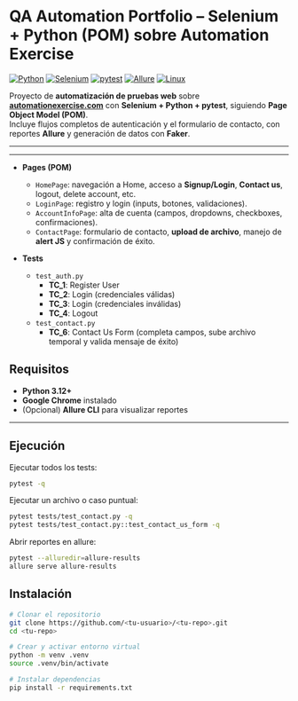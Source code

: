 # QA Automation Portfolio – Selenium + Python (POM) sobre Automation Exercise

[![Python](https://img.shields.io/badge/Python-3.12+-blue)]()
[![Selenium](https://img.shields.io/badge/Selenium-WebDriver-green)]()
[![pytest](https://img.shields.io/badge/pytest-8.x-yellow)]()
[![Allure](https://img.shields.io/badge/Allure-Report-orange)]()
[![Linux](https://img.shields.io/badge/OS-Linux-grey)]()

Proyecto de **automatización de pruebas web** sobre **[automationexercise.com](https://automationexercise.com/)** con **Selenium + Python + pytest**, siguiendo **Page Object Model (POM)**.  
Incluye flujos completos de autenticación y el formulario de contacto, con reportes **Allure** y generación de datos con **Faker**.

---
---


- **Pages (POM)**
  - `HomePage`: navegación a Home, acceso a **Signup/Login**, **Contact us**, logout, delete account, etc.
  - `LoginPage`: registro y login (inputs, botones, validaciones).
  - `AccountInfoPage`: alta de cuenta (campos, dropdowns, checkboxes, confirmaciones).
  - `ContactPage`: formulario de contacto, **upload de archivo**, manejo de **alert JS** y confirmación de éxito.

- **Tests**
  - `test_auth.py`  
    - **TC_1**: Register User  
    - **TC_2**: Login (credenciales válidas)  
    - **TC_3**: Login (credenciales inválidas)  
    - **TC_4**: Logout
  - `test_contact.py`  
    - **TC_6**: Contact Us Form (completa campos, sube archivo temporal y valida mensaje de éxito)

## Requisitos

- **Python 3.12+**
- **Google Chrome** instalado
- (Opcional) **Allure CLI** para visualizar reportes

---
## Ejecución

Ejecutar todos los tests:
```bash
pytest -q
```

Ejecutar un archivo o caso puntual:
```bash
pytest tests/test_contact.py -q
pytest tests/test_contact.py::test_contact_us_form -q
```

Abrir reportes en allure:
```bash
pytest --alluredir=allure-results
allure serve allure-results
```


## Instalación

```bash
# Clonar el repositorio
git clone https://github.com/<tu-usuario>/<tu-repo>.git
cd <tu-repo>

# Crear y activar entorno virtual
python -m venv .venv
source .venv/bin/activate

# Instalar dependencias
pip install -r requirements.txt
